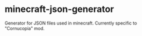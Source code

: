 # minecraft-json-generator
Generator for JSON files used in minecraft. Currently specific to "Cornucopia" mod.
